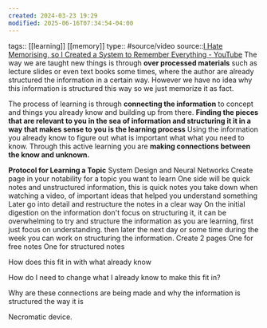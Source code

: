 ```yaml
---
created: 2024-03-23 19:29
modified: 2025-06-16T07:34:54-04:00
---
```

tags:: [[learning]] [[memory]]
type:: #source/video 
source::[I Hate Memorising, so I Created a System to Remember Everything - YouTube](https://www.youtube.com/watch?v=PjyMdQptGYI&list=WL&index=12)
The way we are taught new things is through **over processed materials** such as lecture slides or even text books some times, where the author are already structured the information in a certain way. However we have no idea why this information is structured this way so we just memorize it as fact.

The process of learning is through **connecting the information** to concept and things you already know and building up from there.
**Finding the pieces that are relevant to you in the sea of information and structuring it it in a way that makes sense to you is the learning process**
Using the information you already know to figure out what is important what what you need to know. Through this active learning you are **making connections between the know and unknown.**

**Protocol for Learning a Topic**
System Design and Neural Networks
Create page in your notability  for a topic you want to learn
One side will be quick notes and unstructured information, this is quick notes you take down when watching a video, of important ideas that helped you understand something
Later go into detail and restructure the notes in a clear way
On the initial digestion on the information don't focus on structuring it, it can be overwhelming to try and structure the information as you are learning, first just focus on understanding.
then later the next day or some time during the week you can work on structuring the information.
Create 2 pages
One for free notes
One for structured notes


How does this fit in with what already know

How do I need to change what I already know to make this fit in?

Why are these connections are being made and why the information is structured the way it is

Necromatic device.
